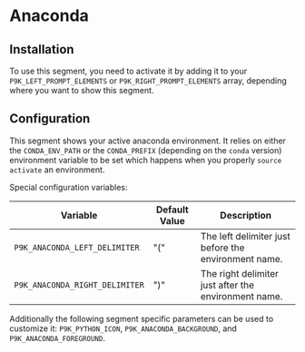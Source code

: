 # Anaconda

## Installation

To use this segment, you need to activate it by adding it to your
`P9K_LEFT_PROMPT_ELEMENTS` or `P9K_RIGHT_PROMPT_ELEMENTS` array, depending
where you want to show this segment.

## Configuration

This segment shows your active anaconda environment. It relies on either the
`CONDA_ENV_PATH` or the `CONDA_PREFIX` (depending on the `conda` version)
environment variable to be set which happens when you properly `source
activate` an environment.

Special configuration variables:

| Variable | Default Value | Description |
|----------|---------------|-------------|
|`P9K_ANACONDA_LEFT_DELIMITER`|"("|The left delimiter just before the environment name.|
|`P9K_ANACONDA_RIGHT_DELIMITER`|")"|The right delimiter just after the environment name.|

Additionally the following segment specific parameters can be used to customize
it: `P9K_PYTHON_ICON`, `P9K_ANACONDA_BACKGROUND`, and
`P9K_ANACONDA_FOREGROUND`.